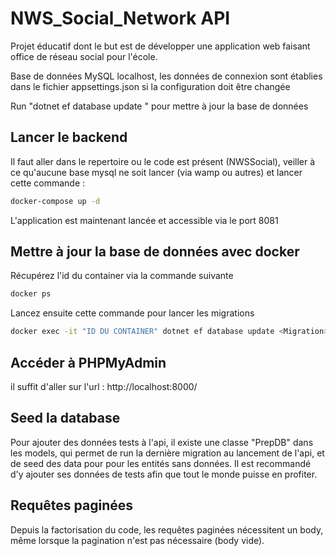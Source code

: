 # NWS_Social_Network API
 Projet éducatif dont le but est de développer une application web faisant office de réseau social pour l'école.
 
 Base de données MySQL localhost, les données de connexion sont établies dans le fichier appsettings.json si la configuration doit être changée
 
 Run "dotnet ef database update <Migration>" pour mettre à jour la base de données

## Lancer le backend
Il faut aller dans le repertoire ou le code est présent (NWSSocial), veiller à ce qu'aucune base mysql ne soit lancer (via wamp ou autres) et lancer cette commande :
```bash
docker-compose up -d
```
L'application est maintenant lancée et accessible via le port 8081

## Mettre à jour la base de données avec docker
Récupérez l'id du container via la commande suivante
```bash
docker ps
```

Lancez ensuite cette commande pour lancer les migrations
```bash
docker exec -it "ID DU CONTAINER" dotnet ef database update <Migration> 
```

## Accéder à PHPMyAdmin
il suffit d'aller sur l'url : http://localhost:8000/

## Seed la database
Pour ajouter des données tests à l'api, il existe une classe "PrepDB" dans les models, qui permet de run la dernière migration au lancement de l'api, et de seed des data pour pour les entités sans données. Il est recommandé d'y ajouter ses données de tests afin que tout le monde puisse en profiter.

## Requêtes paginées
Depuis la factorisation du code, les requêtes paginées nécessitent un body, même lorsque la pagination n'est pas nécessaire (body vide).
